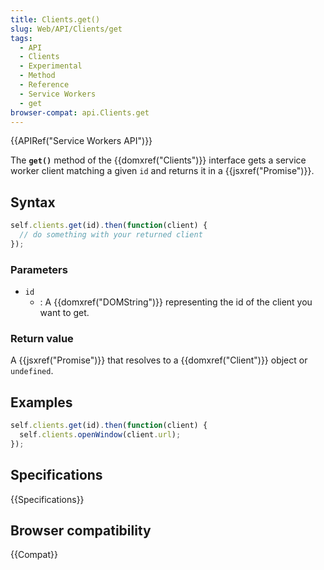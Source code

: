 ```yaml
---
title: Clients.get()
slug: Web/API/Clients/get
tags:
  - API
  - Clients
  - Experimental
  - Method
  - Reference
  - Service Workers
  - get
browser-compat: api.Clients.get
---
```

{{APIRef("Service Workers API")}}

The **`get()`** method of the
{{domxref("Clients")}} interface gets a service worker client matching a given
`id` and returns it in a {{jsxref("Promise")}}.

## Syntax

```js
self.clients.get(id).then(function(client) {
  // do something with your returned client
});
```

### Parameters

- `id`
  - : A {{domxref("DOMString")}} representing the id of the client you want to get.

### Return value

A {{jsxref("Promise")}} that resolves to a {{domxref("Client")}} object or
`undefined`.

## Examples

```js
self.clients.get(id).then(function(client) {
  self.clients.openWindow(client.url);
});
```

## Specifications

{{Specifications}}

## Browser compatibility

{{Compat}}
